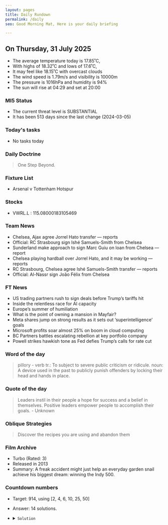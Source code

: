 ```yaml
---
layout: pages
title: Daily Rundown
permalink: /daily
seo: Good Morning Mat, Here is your daily briefing

---
```


<!-- weather_marker starts -->
## On Thursday, 31 July 2025

- The average temperature today is 17.85˚C,
- With highs of 18.32˚C and lows of 17.6˚C,
- It may feel like 18.15˚C with overcast clouds
- The wind speed is 1.79m/s and visibility is 10000m
- The pressure is 1016hPa and humidity is 94%
- The sun will rise at 04:29 and set at 20:00

<!-- weather_marker ends -->

### MI5 Status
<!-- threat_marker starts -->
- The current threat level is <span class="highlighter">SUBSTANTIAL</span>
- It has been 513 days since the last change (2024-03-05)

<!-- threat_marker ends -->

### Today's tasks
<!-- task_marker starts -->
- No tasks today
<!-- task_marker ends -->

### Daily Doctrine
<!-- doctrine_marker starts -->
> One Step Beyond.
<!-- doctrine_marker ends -->

### Fixture List

<!-- fixture_marker starts -->
- Arsenal v Tottenham Hotspur
<!-- fixture_marker ends -->

### Stocks

<!-- stocks_marker starts -->

- VWRL.L : 115.08000183105469 

<!-- stocks_marker ends -->

### Team News
<!-- news_marker starts -->

- Chelsea, Ajax agree Jorrel Hato transfer — reports
- Official: RC Strasbourg sign Ishé Samuels-Smith from Chelsea
- Sunderland make approach to sign Marc Guiu on loan from Chelsea — report
- Chelsea playing hardball over Jorrel Hato, and it may be working — reports
- RC Strasbourg, Chelsea agree Ishé Samuels-Smith transfer — reports
- Official: Al-Nassr sign João Félix from Chelsea

<!-- news_marker ends -->

### FT News

<!-- ftnews_marker starts -->

- US trading partners rush to sign deals before Trump’s tariffs hit
- Inside the relentless race for AI capacity
- Europe’s summer of humiliation
- What is the point of owning a mansion in Mayfair?
- Meta shares jump on strong results as it sets out ‘superintelligence’ goals
- Microsoft profits soar almost 25% on boom in cloud computing
- BC Partners battles escalating rebellion at key portfolio company
- Powell strikes hawkish tone as Fed defies Trump’s calls for rate cut

<!-- ftnews_marker ends -->

### Word of the day

<!-- word_marker starts -->

 > pillory - verb tr.: To subject to severe public criticism or ridicule. noun: A device used in the past to publicly punish offenders by locking their head and hands in place.

<!-- word_marker ends -->

### Quote of the day
<!-- quote_marker starts -->

> Leaders instil in their people a hope for success and a belief in themselves. Positive leaders empower people to accomplish their goals. - Unknown

<!-- quote_marker ends -->

### Oblique Strategies
<!-- eno_marker starts -->
> Discover the recipes you are using and abandon them

<!-- eno_marker ends -->

### Film Archive

<!-- film_marker starts -->
- Turbo (Rated: 3)
- Released in 2013
- Summary: A freak accident might just help an everyday garden snail achieve his biggest dream: winning the Indy 500.
<!-- film_marker ends -->

### Countdown numbers
<!-- game_marker starts -->

- Target: 914, using [2, 4, 6, 10, 25, 50]
- Answer: 14 solutions.

- <details><summary><code>Solution</code></summary>

  Solution: ( ( 25 - 4 ) x 2 + 50 ) x 10 - 6

   </details>

<!-- game_marker ends -->
